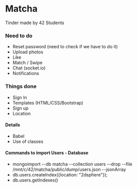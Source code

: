 # Matcha
Tinder made by 42 Students

### Need to do
* Reset password (need to check if we have to do it)
* Upload photos
* Like
* Match / Swipe
* Chat (socket.io)
* Notifications

### Things done
* Sign In
* Templates (HTML/CSS/Bootstrap)
* Sign up
* Location

#### Details
* Babel
* Use of classes

#### Commands to import Users - Database
* mongoimport --db matcha --collection users --drop --file /mnt/c/42/matcha/public/dump/users.json --jsonArray
* db.users.createIndex({location: "2dsphere"});
* db.users.getIndexes()